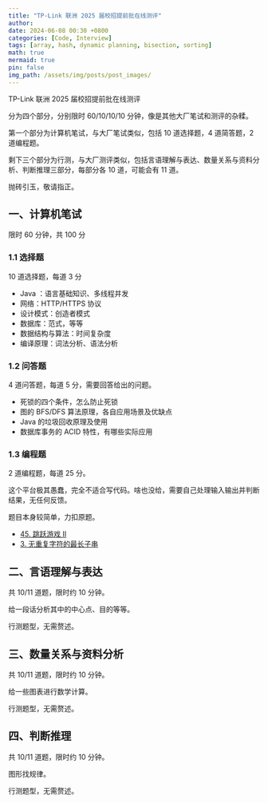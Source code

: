 ```yaml
---
title: "TP-Link 联洲 2025 届校招提前批在线测评"
author: 
date: 2024-06-08 00:30 +0800
categories: [Code, Interview]
tags: [array, hash, dynamic planning, bisection, sorting]
math: true
mermaid: true
pin: false
img_path: /assets/img/posts/post_images/
---
```




TP-Link 联洲 2025 届校招提前批在线测评



分为四个部分，分别限时 60/10/10/10 分钟，像是其他大厂笔试和测评的杂糅。

第一个部分为计算机笔试，与大厂笔试类似，包括 10 道选择题，4 道简答题，2 道编程题。

剩下三个部分为行测，与大厂测评类似，包括言语理解与表达、数量关系与资料分析、判断推理三部分，每部分各 10 道，可能会有 11 道。



抛砖引玉，敬请指正。



## 一、计算机笔试

限时 60 分钟，共 100 分



### 1.1 选择题

10 道选择题，每道 3 分

- Java ：语言基础知识、多线程并发
- 网络：HTTP/HTTPS 协议
- 设计模式：创造者模式
- 数据库：范式，等等
- 数据结构与算法：时间复杂度
- 编译原理：词法分析、语法分析



### 1.2 问答题

4 道问答题，每道 5 分，需要回答给出的问题。

- 死锁的四个条件，怎么防止死锁
- 图的 BFS/DFS 算法原理，各自应用场景及优缺点
- Java 的垃圾回收原理及使用
- 数据库事务的 ACID 特性，有哪些实际应用



### 1.3 编程题

2 道编程题，每道 25 分。

这个平台极其愚蠢，完全不适合写代码。啥也没给，需要自己处理输入输出并判断结果，无任何反馈。

题目本身较简单，力扣原题。

- [45. 跳跃游戏 II](https://leetcode.cn/problems/jump-game-ii/)
- [3. 无重复字符的最长子串](https://leetcode.cn/problems/longest-substring-without-repeating-characters/)



## 二、言语理解与表达

共 10/11 道题，限时约 10 分钟。

给一段话分析其中的中心点、目的等等。

行测题型，无需赘述。



## 三、数量关系与资料分析

共 10/11 道题，限时约 10 分钟。

给一些图表进行数学计算。

行测题型，无需赘述。



## 四、判断推理

共 10/11 道题，限时约 10 分钟。

图形找规律。

行测题型，无需赘述。

